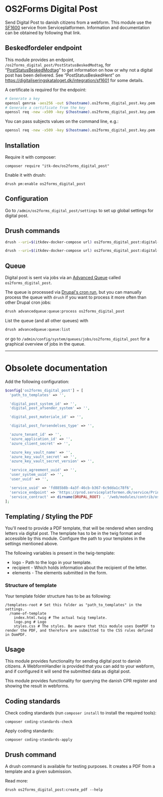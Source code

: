 # OS2Forms Digital Post

Send Digital Post to danish citizens from a webform.
This module use the [SF1600](https://digitaliseringskataloget.dk/integration/sf1600) service from Serviceplatformen. Information and documentation can be obtained by following that link.

## Beskedfordeler endpoint

This module provides an endpoint,
`/os2forms_digital_post/PostStatusBeskedModtag`, for
“[PostStatusBeskedModtag](https://digitaliseringskataloget.dk/integration/sf1601)”
to get information on how or why not a digital post has been delivered. See
“PostStatusBeskedHent” on
<https://digitaliseringskataloget.dk/integration/sf1601> for some details.

A certificate is required for the endpoint:

```sh
# Generate a key
openssl genrsa -aes256 -out $(hostname).os2forms_digital_post.key.pem
# Generate a certificate from the key
openssl req -new -x509 -key $(hostname).os2forms_digital_post.key.pem -out $(hostname).os2forms_digital_post.cert.pem -days 1095
```

You can pass subjects values on the command line, e.g.:

```sh
openssl req -new -x509 -key $(hostname).os2forms_digital_post.key.pem -out $(hostname).os2forms_digital_post.cert.pem -days 1095 -subj "/C=DK/L=Aarhus/O=os2forms_digital_post/CN=$(hostname).os2forms_digital_post/emailAddress=os2forms_digital_post@example.com"
```

## Installation

Require it with composer:

```shell
composer require "itk-dev/os2forms_digital_post"
```

Enable it with drush:

```shell
drush pm:enable os2forms_digital_post
```

## Configuration

Go to `/admin/os2forms_digital_post/settings` to set up global settings for digital post.

## Drush commands

```sh
drush --uri=$(itkdev-docker-compose url) os2forms_digital_post:digital-post:send --help

drush --uri=$(itkdev-docker-compose url) os2forms_digital_post:digital-post:memo-show --help
```

## Queue

Digital post is sent via jobs via an [Advanced
Queue](https://www.drupal.org/project/advancedqueue) called
`os2forms_digital_post`.

The queue is processed via [Drupal's cron
run](https://www.drupal.org/docs/administering-a-drupal-site/cron-automated-tasks/cron-automated-tasks-overview),
but you can manually process the queue with `drush` if you want to process it
more often than other Drupal cron jobs:

```sh
drush advancedqueue:queue:process os2forms_digital_post
```

List the queue (and all other queues) with

```sh
drush advancedqueue:queue:list
```

or go to `/admin/config/system/queues/jobs/os2forms_digital_post` for a
graphical overview of jobs in the queue.

--------------------------------------------------------------------------------

# Obsolete documentation

Add the following configuration:

```php
$config['os2forms_digital_post'] = [
  'path_to_templates' => '',

  'digital_post_system_id' => '',
  'digital_post_afsender_system' => '',

  'digital_post_materiale_id' => '',

  'digital_post_forsendelses_type' => '',

  'azure_tenant_id' => '',
  'azure_application_id' => '',
  'azure_client_secret' => '',

  'azure_key_vault_name' => '',
  'azure_key_vault_secret' => '',
  'azure_key_vault_secret_version' => '',

  'service_agreement_uuid' => '',
  'user_system_uuid' => '',
  'user_uuid' => '',

  'service_uuid' => 'fd885b8b-4a3f-46cb-b367-6c9dda1c78f6',
  'service_endpoint' => 'https://prod.serviceplatformen.dk/service/Print/Print/2',
  'service_contract' => dirname(DRUPAL_ROOT) . '/web/modules/contrib/os2forms_digital_post/resources/contracts/PrintService/wsdl/context/PrintService.wsdl',
];

```

## Templating / Styling the PDF
You'll need to provide a PDF template, that will be rendered when sending letters via digital post.
The template has to be in the twig format and accessible by this module. Configure the path to your templates
in the settings mentioned above.

The following variables is present in the twig-template:
* logo - Path to the logo in your template.
* recipient - Which holds information about the recipient of the letter.
* elements - The elements submitted in the form.

### Structure of template
Your template folder structure has to be as following:
```shell
/templates-root # Set this folder as "path_to_templates" in the settings.
  /name-of-template
    index.html.twig # The actual twig template.
    logo.png # Logo
    styles.css # The styles. Be aware that this module uses DomPDF to render the PDF, and therefore are submitted to the CSS rules defined in DomPDF.
```

## Usage

This module provides functionality for sending digital post to danish citizens.
A WebformHandler is provided that you can add to your webform, and if configured
it will send the submitted data as digital post.

This module provides functionality for querying the danish CPR register and
showing the result in webforms.

## Coding standards

Check coding standards (run `composer install` to install the required tools):

```shell
composer coding-standards-check
```

Apply coding standards:

```shell
composer coding-standards-apply
```

## Drush command

A drush command is available for testing purposes. It creates a PDF from a template and a given submission.

Read more:
```shell
drush os2forms_digital_post:create_pdf --help
```
